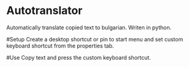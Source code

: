 # Autotranslator
Automatically translate copied text to bulgarian.
Writen in python. 

#Setup
Create a desktop shortcut or pin to start menu and set custom keyboard shortcut from the properties tab.

#Use
Copy text and press the custom keyboard shortcut.
